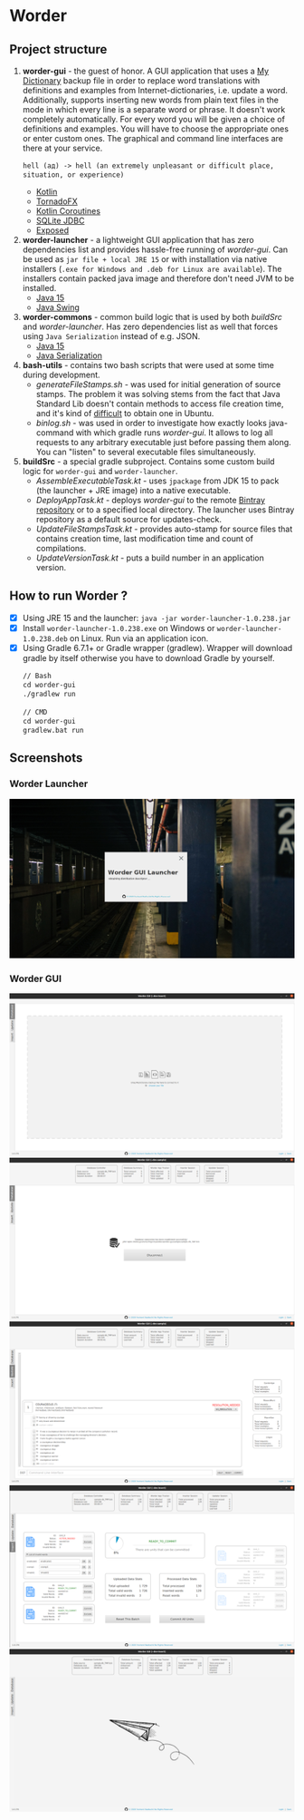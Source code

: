 # Worder

## Project structure
1. **worder-gui** - the guest of honor. A GUI application that uses a [My Dictionary](https://play.google.com/store/apps/details?id=com.swotwords.lite) backup file in order to replace word translations with definitions and examples from Internet-dictionaries, i.e. update a word. Additionally, supports inserting new words from plain text files in the mode in which every line is a separate word or phrase. It doesn't work completely automatically. For every word you will be given a choice of definitions and examples. You will have to choose the appropriate ones or enter custom ones. The graphical and command line interfaces are there at your service.
   ```
   hell (ад) -> hell (an extremely unpleasant or difficult place, situation, or experience)
   ```
   - [Kotlin](https://kotlinlang.org/)
   - [TornadoFX](https://github.com/edvin/tornadofx)
   - [Kotlin Coroutines](https://github.com/Kotlin/kotlinx.coroutines)
   - [SQLite JDBC](https://github.com/xerial/sqlite-jdbc)
   - [Exposed](https://github.com/JetBrains/Exposed)
2. **worder-launcher** - a lightweight GUI application that has zero dependencies list and provides hassle-free running of *worder-gui*. Can be used as `jar file + local JRE 15` or with installation via native installers (`.exe for Windows and .deb for Linux are available`). The installers contain packed java image and therefore don't need JVM to be installed.
   - [Java 15](https://jdk.java.net/15/)
   - [Java Swing](https://en.wikipedia.org/wiki/Swing_(Java))
3. **worder-commons** - common build logic that is used by both *buildSrc* and *worder-launcher*. Has zero dependencies list as well that forces using `Java Serialization` instead of e.g. JSON.
   - [Java 15](https://jdk.java.net/15/)
   - [Java Serialization](https://www.tutorialspoint.com/java/java_serialization.htm)
4. **bash-utils** - contains two bash scripts that were used at some time during development. 
   - *generateFileStamps.sh* - was used for initial generation of source stamps. The problem it was solving stems from the fact that Java Standard Lib doesn't contain methods to access file creation time, and it's kind of [difficult](https://unix.stackexchange.com/questions/24441/get-file-created-creation-time) to obtain one in Ubuntu.
   - *binlog.sh* - was used in order to investigate how exactly looks java-command with which gradle runs *worder-gui*. It allows to log all requests to any arbitrary executable just before passing them along. You can "listen" to several executable files simultaneously.
5. **buildSrc** - a special gradle subproject. Contains some custom build logic for `worder-gui` and `worder-launcher`.
    - *AssembleExecutableTask.kt* - uses `jpackage` from JDK 15 to pack (the launcher + JRE image) into a native executable.
    - *DeployAppTask.kt* - deploys *worder-gui* to the remote [Bintray repository](https://bintray.com/evgen8) or to a specified local directory. The launcher uses Bintray repository as a default source for updates-check.
    - *UpdateFileStampsTask.kt* - provides auto-stamp for source files that contains creation time, last modification time and count of compilations.
    - *UpdateVersionTask.kt* - puts a build number in an application version.

## How to run Worder ?

- [x] Using JRE 15 and the launcher: `java -jar worder-launcher-1.0.238.jar`
- [x] Install `worder-launcher-1.0.238.exe` on Windows or `worder-launcher-1.0.238.deb` on Linux. Run via an application icon.
- [x] Using Gradle 6.7.1+ or Gradle wrapper (gradlew). Wrapper will download gradle by itself otherwise you have to download Gradle by yourself.
  ```
  // Bash
  cd worder-gui
  ./gradlew run
  
  // CMD
  cd worder-gui
  gradlew.bat run
  ```

## Screenshots

### Worder Launcher
![worder-launcher.png](/screenshots/worder-launcher.png?raw=true "Worder Launcher")

### Worder GUI
![worder-gui-disconnected-db.png](/screenshots/worder-gui-disconnected-db.png?raw=true "Worder GUI - disconnected DB")
![worder-gui-connected-db.png](/screenshots/worder-gui-connected-db.png?raw=true "Worder GUI - connected DB")
![worder-gui-update.png](/screenshots/worder-gui-update.png?raw=true "Worder GUI - Update Tab")
![worder-gui-insert.png](/screenshots/worder-gui-insert.png?raw=true "Worder GUI - Insert Tab")
![worder-gui-naked.png](/screenshots/worder-gui-naked.png?raw=true "Worder GUI - No Active Tab")
